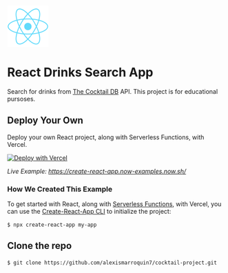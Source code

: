 ![React Logo](https://github.com/vercel/vercel/blob/master/packages/frameworks/logos/react.svg)

# React Drinks Search App

Search for drinks from [The Cocktail DB](https://www.thecocktaildb.com/) API. This project is for educational pursoses.

## Deploy Your Own

Deploy your own React project, along with Serverless Functions, with Vercel.

[![Deploy with Vercel](https://vercel.com/button)](https://vercel.com/import/project?template=https://github.com/vercel/vercel/tree/master/examples/create-react-app-functions)

_Live Example: https://create-react-app.now-examples.now.sh/_

### How We Created This Example

To get started with React, along with [Serverless Functions](https://vercel.com/docs/v2/serverless-functions/introduction), with Vercel, you can use the [Create-React-App CLI](https://reactjs.org/docs/create-a-new-react-app.html#create-react-app) to initialize the project:

```shell
$ npx create-react-app my-app
```

## Clone the repo

```shell
$ git clone https://github.com/alexismarroquin7/cocktail-project.git
```